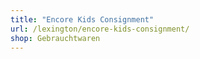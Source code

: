 ```yaml
---
title: "Encore Kids Consignment"
url: /lexington/encore-kids-consignment/
shop: Gebrauchtwaren
---
```


